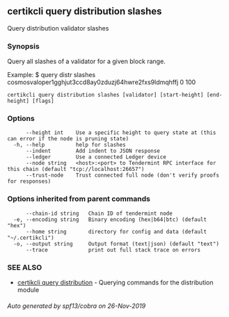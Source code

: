 ## certikcli query distribution slashes

Query distribution validator slashes

### Synopsis

Query all slashes of a validator for a given block range.

Example:
$ <appcli> query distr slashes cosmosvaloper1gghjut3ccd8ay0zduzj64hwre2fxs9ldmqhffj 0 100

```
certikcli query distribution slashes [validator] [start-height] [end-height] [flags]
```

### Options

```
      --height int    Use a specific height to query state at (this can error if the node is pruning state)
  -h, --help          help for slashes
      --indent        Add indent to JSON response
      --ledger        Use a connected Ledger device
      --node string   <host>:<port> to Tendermint RPC interface for this chain (default "tcp://localhost:26657")
      --trust-node    Trust connected full node (don't verify proofs for responses)
```

### Options inherited from parent commands

```
      --chain-id string   Chain ID of tendermint node
  -e, --encoding string   Binary encoding (hex|b64|btc) (default "hex")
      --home string       directory for config and data (default "~/.certikcli")
  -o, --output string     Output format (text|json) (default "text")
      --trace             print out full stack trace on errors
```

### SEE ALSO

* [certikcli query distribution](certikcli_query_distribution.md)	 - Querying commands for the distribution module

###### Auto generated by spf13/cobra on 26-Nov-2019
